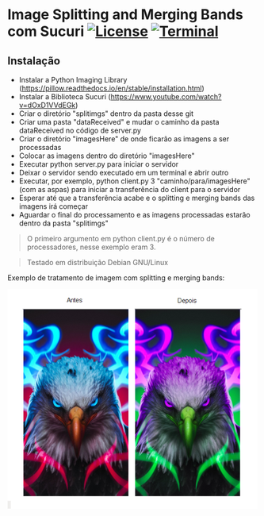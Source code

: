 # Image Splitting and Merging Bands com Sucuri [![License](https://img.shields.io/badge/License-Apache%202.0-blue.svg)](https://opensource.org/licenses/Apache-2.0) [![Terminal](https://badgen.net/badge/icon/terminal?icon=terminal&label)](https://www.microsoft.com/en-us/windows)

## Instalação

- Instalar a Python Imaging Library (https://pillow.readthedocs.io/en/stable/installation.html) 
- Instalar a Biblioteca Sucuri (https://www.youtube.com/watch?v=dOxD1VVdEGk)
- Criar o diretório "splitimgs" dentro da pasta desse git
- Criar uma pasta "dataReceived" e mudar o caminho da pasta dataReceived no código de server.py
- Criar o diretório "imagesHere" de onde ficarão as imagens a ser processadas
- Colocar as imagens dentro do diretório "imagesHere"
- Executar python server.py para iniciar o servidor
- Deixar o servidor sendo executado em um terminal e abrir outro
- Executar, por exemplo, python client.py 3 "caminho/para/imagesHere" (com as aspas) para iniciar a transferência do client para o servidor
- Esperar até que a transferência acabe e o splitting e merging bands das imagens irá começar
- Aguardar o final do processamento e as imagens processadas estarão dentro da pasta "splitimgs"

> O primeiro argumento em python client.py é o número de processadores, nesse exemplo eram 3.

> Testado em distribuição Debian GNU/Linux 

Exemplo de tratamento de imagem com splitting e merging bands:

![Antes e Depois](https://github.com/renanbaqui/sistdist/blob/main/processing.png)
